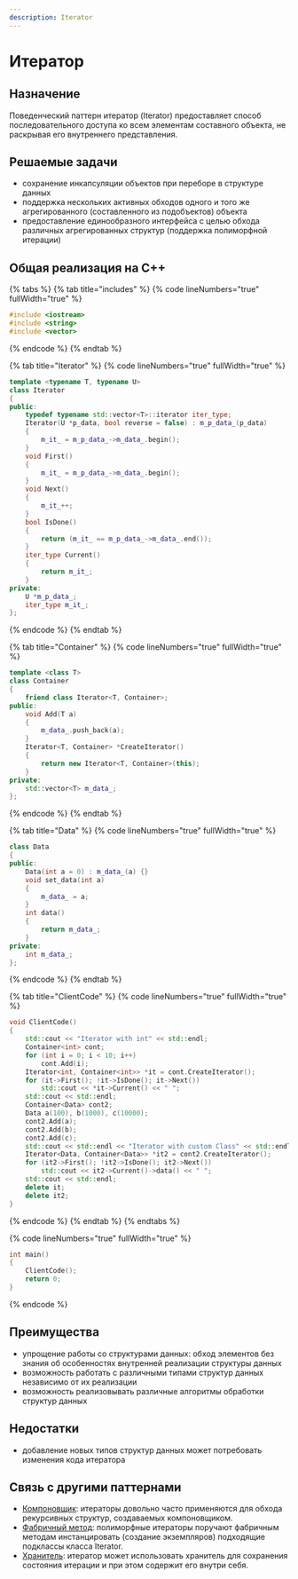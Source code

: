 ```yaml
---
description: Iterator
---
```


# Итератор

## Назначение

Поведенческий паттерн итератор (Iterator) предоставляет способ последовательного доступа ко всем элементам составного объекта, не раскрывая его внутреннего представления.

## Решаемые задачи

* сохранение инкапсуляции объектов при переборе в структуре данных
* поддержка нескольких активных обходов одного и того же агрегированного (составленного из подобъектов) объекта
* предоставление единообразного интерфейса с целью обхода различных агрегированных структур (поддержка полиморфной итерации)

## Общая реализация на С++

{% tabs %}
{% tab title="includes" %}
{% code lineNumbers="true" fullWidth="true" %}
```cpp
#include <iostream>
#include <string>
#include <vector>
```
{% endcode %}
{% endtab %}

{% tab title="Iterator" %}
{% code lineNumbers="true" fullWidth="true" %}
```cpp
template <typename T, typename U>
class Iterator 
{
public:
    typedef typename std::vector<T>::iterator iter_type;
    Iterator(U *p_data, bool reverse = false) : m_p_data_(p_data) 
    {
        m_it_ = m_p_data_->m_data_.begin();
    }
    void First() 
    {
        m_it_ = m_p_data_->m_data_.begin();
    }
    void Next() 
    {
        m_it_++;
    }
    bool IsDone() 
    {
        return (m_it_ == m_p_data_->m_data_.end());
    }
    iter_type Current() 
    {
        return m_it_;
    }
private:
    U *m_p_data_;
    iter_type m_it_;
};
```
{% endcode %}
{% endtab %}

{% tab title="Container" %}
{% code lineNumbers="true" fullWidth="true" %}
```cpp
template <class T>
class Container 
{
    friend class Iterator<T, Container>;
public:
    void Add(T a) 
    {
        m_data_.push_back(a);
    }
    Iterator<T, Container> *CreateIterator() 
    {
        return new Iterator<T, Container>(this);
    }
private:
    std::vector<T> m_data_;
};
```
{% endcode %}
{% endtab %}

{% tab title="Data" %}
{% code lineNumbers="true" fullWidth="true" %}
```cpp
class Data 
{
public:
    Data(int a = 0) : m_data_(a) {}
    void set_data(int a) 
    {
        m_data_ = a;
    }
    int data() 
    {
        return m_data_;
    }
private:
    int m_data_;
};
```
{% endcode %}
{% endtab %}

{% tab title="ClientCode" %}
{% code lineNumbers="true" fullWidth="true" %}
```cpp
void ClientCode() 
{
    std::cout << "Iterator with int" << std::endl;
    Container<int> cont;
    for (int i = 0; i < 10; i++) 
        cont.Add(i);
    Iterator<int, Container<int>> *it = cont.CreateIterator();
    for (it->First(); !it->IsDone(); it->Next()) 
        std::cout << *it->Current() << " ";
    std::cout << std::endl;
    Container<Data> cont2;
    Data a(100), b(1000), c(10000);
    cont2.Add(a);
    cont2.Add(b);
    cont2.Add(c);
    std::cout << std::endl << "Iterator with custom Class" << std::endl;
    Iterator<Data, Container<Data>> *it2 = cont2.CreateIterator();
    for (it2->First(); !it2->IsDone(); it2->Next()) 
        std::cout << it2->Current()->data() << " ";
    std::cout << std::endl;
    delete it;
    delete it2;
}
```
{% endcode %}
{% endtab %}
{% endtabs %}

{% code lineNumbers="true" fullWidth="true" %}
```cpp
int main() 
{
    ClientCode();
    return 0;
}
```
{% endcode %}

## Преимущества

* упрощение работы со структурами данных: обход элементов без знания об особенностях внутренней реализации структуры данных
* возможность работать с различными типами структур данных независимо от их реализации
* возможность реализовывать различные алгоритмы обработки структур данных

## Недостатки

* добавление новых типов структур данных может потребовать изменения кода итератора

## Связь с другими паттернами

* [Компоновщик](../structural-patterns/composite.md): итераторы довольно часто применяются для обхода рекурсивных структур, создаваемых компоновщиком.
* [Фабричный метод](../creationals-patterns/factory-method.md): полиморфные итераторы поручают фабричным методам инстанцировать (создание экземпляров) подходящие подклассы класса Iterator.
* [Хранитель](memento.md): итератор может использовать хранитель для сохранения состояния итерации и при этом содержит его внутри себя.
